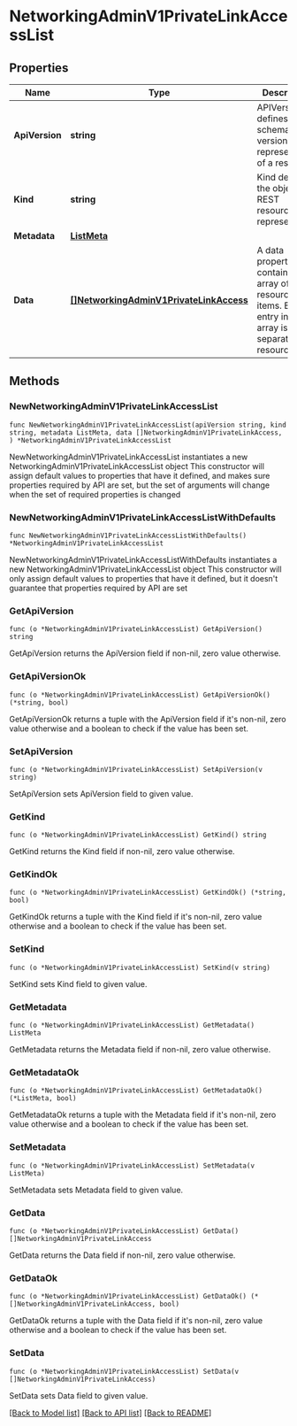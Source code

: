 # NetworkingAdminV1PrivateLinkAccessList

## Properties

Name | Type | Description | Notes
------------ | ------------- | ------------- | -------------
**ApiVersion** | **string** | APIVersion defines the schema version of this representation of a resource. | [readonly] 
**Kind** | **string** | Kind defines the object this REST resource represents. | [readonly] 
**Metadata** | [**ListMeta**](ListMeta.md) |  | 
**Data** | [**[]NetworkingAdminV1PrivateLinkAccess**](NetworkingAdminV1PrivateLinkAccess.md) | A data property that contains an array of resource items. Each entry in the array is a separate resource. | 

## Methods

### NewNetworkingAdminV1PrivateLinkAccessList

`func NewNetworkingAdminV1PrivateLinkAccessList(apiVersion string, kind string, metadata ListMeta, data []NetworkingAdminV1PrivateLinkAccess, ) *NetworkingAdminV1PrivateLinkAccessList`

NewNetworkingAdminV1PrivateLinkAccessList instantiates a new NetworkingAdminV1PrivateLinkAccessList object
This constructor will assign default values to properties that have it defined,
and makes sure properties required by API are set, but the set of arguments
will change when the set of required properties is changed

### NewNetworkingAdminV1PrivateLinkAccessListWithDefaults

`func NewNetworkingAdminV1PrivateLinkAccessListWithDefaults() *NetworkingAdminV1PrivateLinkAccessList`

NewNetworkingAdminV1PrivateLinkAccessListWithDefaults instantiates a new NetworkingAdminV1PrivateLinkAccessList object
This constructor will only assign default values to properties that have it defined,
but it doesn't guarantee that properties required by API are set

### GetApiVersion

`func (o *NetworkingAdminV1PrivateLinkAccessList) GetApiVersion() string`

GetApiVersion returns the ApiVersion field if non-nil, zero value otherwise.

### GetApiVersionOk

`func (o *NetworkingAdminV1PrivateLinkAccessList) GetApiVersionOk() (*string, bool)`

GetApiVersionOk returns a tuple with the ApiVersion field if it's non-nil, zero value otherwise
and a boolean to check if the value has been set.

### SetApiVersion

`func (o *NetworkingAdminV1PrivateLinkAccessList) SetApiVersion(v string)`

SetApiVersion sets ApiVersion field to given value.


### GetKind

`func (o *NetworkingAdminV1PrivateLinkAccessList) GetKind() string`

GetKind returns the Kind field if non-nil, zero value otherwise.

### GetKindOk

`func (o *NetworkingAdminV1PrivateLinkAccessList) GetKindOk() (*string, bool)`

GetKindOk returns a tuple with the Kind field if it's non-nil, zero value otherwise
and a boolean to check if the value has been set.

### SetKind

`func (o *NetworkingAdminV1PrivateLinkAccessList) SetKind(v string)`

SetKind sets Kind field to given value.


### GetMetadata

`func (o *NetworkingAdminV1PrivateLinkAccessList) GetMetadata() ListMeta`

GetMetadata returns the Metadata field if non-nil, zero value otherwise.

### GetMetadataOk

`func (o *NetworkingAdminV1PrivateLinkAccessList) GetMetadataOk() (*ListMeta, bool)`

GetMetadataOk returns a tuple with the Metadata field if it's non-nil, zero value otherwise
and a boolean to check if the value has been set.

### SetMetadata

`func (o *NetworkingAdminV1PrivateLinkAccessList) SetMetadata(v ListMeta)`

SetMetadata sets Metadata field to given value.


### GetData

`func (o *NetworkingAdminV1PrivateLinkAccessList) GetData() []NetworkingAdminV1PrivateLinkAccess`

GetData returns the Data field if non-nil, zero value otherwise.

### GetDataOk

`func (o *NetworkingAdminV1PrivateLinkAccessList) GetDataOk() (*[]NetworkingAdminV1PrivateLinkAccess, bool)`

GetDataOk returns a tuple with the Data field if it's non-nil, zero value otherwise
and a boolean to check if the value has been set.

### SetData

`func (o *NetworkingAdminV1PrivateLinkAccessList) SetData(v []NetworkingAdminV1PrivateLinkAccess)`

SetData sets Data field to given value.



[[Back to Model list]](../README.md#documentation-for-models) [[Back to API list]](../README.md#documentation-for-api-endpoints) [[Back to README]](../README.md)


